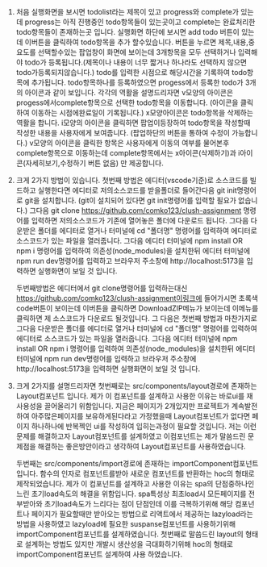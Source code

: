 1. 처음 실행화면을 보시면 todolist라는 제목이 있고 progress와 complete가 있는데
   progress는 아직 진행중인 todo항목들이 있는곳이고 complete는 완료처리한 todo항목들이 존재하는곳 입니다.
   실행화면 하단에 보시면 add todo 버튼이 있는데 이버튼을 클릭하여 todo항목을 추가 할수있습니다.
   버튼을 누르면 제목,내용,중요도를 선택할수있는 팝업창이 화면에 보이는데 3개항목을 모두 선택하거나 입력해야
   todo가 등록됩니다.(제목이나 내용이 너무 짧거나 하나라도 선택하지 않으면 todo가등록되지않습니다.)
   todo를 입력한 시점으로 해당시간을 기록하여 todo항목에 추가됩니다.
   todo항목하나를 등록하였으면 progess에서 등록한 todo가 3개의 아이콘과 같이 보입니다.
   각각의 역활을 설명드리자면 v모양의 아이콘은 progess에서complete항목으로 선택한 todo항목을 이동합니다.
   (아이콘을 클릭하여 이동하는 시점에완료일이 기록됩니다.) x모양아이콘은 todo항목을 삭제하는 역활을 합니다.
   i모양의 아이콘을 클릭하면 팝업이등장하여 todo항목을 작성할때 작성한 내용을 사용자에게 보여줍니다.
   (팝업하단의 버튼을 통하여 수정이 가능합니다.) v모양의 아이콘을 클릭한 항목은 사용자에게 이동의 여부를 물어본후 complete항목으로 이동하는데 complete항목에서는 x아이콘(삭제하기)과 i아이콘(자세히보기,수정하기 버튼 없음) 만 제공합니다.

2. 크게 2가지 방법이 있습니다.
   첫번째 방법은 에디터(vscode기준)로 소스코드를 빌드하고 실행한다면
   에디터로 저의소스코드를 받을폴더로 들어간다음 git init명령어로 git을 설치합니다.
   (git이 설치되어 있다면 git init명령어를 입력할 필요가 없습니다.)
   그다음 git clone https://github.com/comko123/clush-assignment 명령어를 입력하면 저의소스코드가
   기존에 열어놓은 폴더에 다운로드 됩니다. 그다음 다운받은 폴더를 에디터로 열거나
   터미널에 cd "폴더명" 명령어를 입력하여 에디터로 소스코드가 있는 파일을 열러줍니다.
   그다음 에디터 터미널에 npm install OR npm i 명령어를 입력하여 의존성(node_modules)을 설치한뒤
   에디터 터미널에 npm run dev명령어를 입력하고 브라우저 주소창에 http://localhost:5173을 입력하면 실행화면이 보일 것 입니다.

   두번째방법은 에디터에서 git clone명령어를 입력하는대신 https://github.com/comko123/clush-assignment이링크에 들어가시면 초록색 code버튼이 보이는데 이버튼을 클릭하면 DownloadZIP메뉴가 보이는데 이메뉴를 클릭하면
   제 소스코드가 다운로드 될것입니다. 그 다음은 첫번째 방법과 마찬가지로 그다음 다운받은 폴더를 에디터로 열거나
   터미널에 cd "폴더명" 명령어를 입력하여 에디터로 소스코드가 있는 파일을 열러줍니다.
   그다음 에디터 터미널에 npm install OR npm i 명령어를 입력하여 의존성(node_modules)을 설치한뒤
   에디터 터미널에 npm run dev명령어를 입력하고 브라우저 주소창에 http://localhost:5173을 입력하면 실행화면이 보일 것 입니다.

3. 크게 2가지를 설명드리자면 첫번째로는 src/components/layout경로에 존재하는 Layout컴포넌트 입니다.
   제가 이 컴포넌트를 설계하고 사용한 이유는 바로ui를 재사용성을 끌어올리기 위함입니다. 지금은 페이지가 2개있지만
   프로젝트가 계속발전하여 아주많은페이지를 보유하게된다라고 가정했을때 Layout컴포넌트가 없다면 페이지 하나하나에
   반복젝인 ui를 작성하여 입히는과정이 필요할 것입니다. 저는 이런 문제를 해결하고자 Layout컴포넌트를 설계하였고 이컴포넌트는 제가 말씀드린 문제점을 해결하는 좋은방안이라고 생각하여 Layout컴포넌트를 사용하였습니다.

   두번째는 src/components/import경로에 존재하는 importComponent컴포넌트 입니다.
   함수의 인자로 컴포넌트를받아 새로운 컴포넌트를 반환하는 hoc의 형태로 제작되었습니다.
   제가 이 컴포넌트를 설계하고 사용한 이유는 spa의 단점중하나인 느린 초기load속도의 해결을 위함입니다.
   spa특성상 최초load시 모든페이지를 전부받아와 초기load속도가 느리다는 점이 단점인데 이를 극복하기위해
   해당 컴포넌트나 페이지가 필요할때만 받아오는 방법으로 리액트에서 제공하는 lazyload라는 방법을 사용하였고
   lazyload에 필요한 suspanse컴포넌트를 사용하기위해 importComponent컴포넌트를 설계하였습니다.
   첫번째로 말씀드린 layout의 형태로 설계하는 방법도 있지만 개발시 생산성을 극대화하기위해 hoc의 형태로 importComponent컴포넌트 설계하여 사용 하였습니다.
